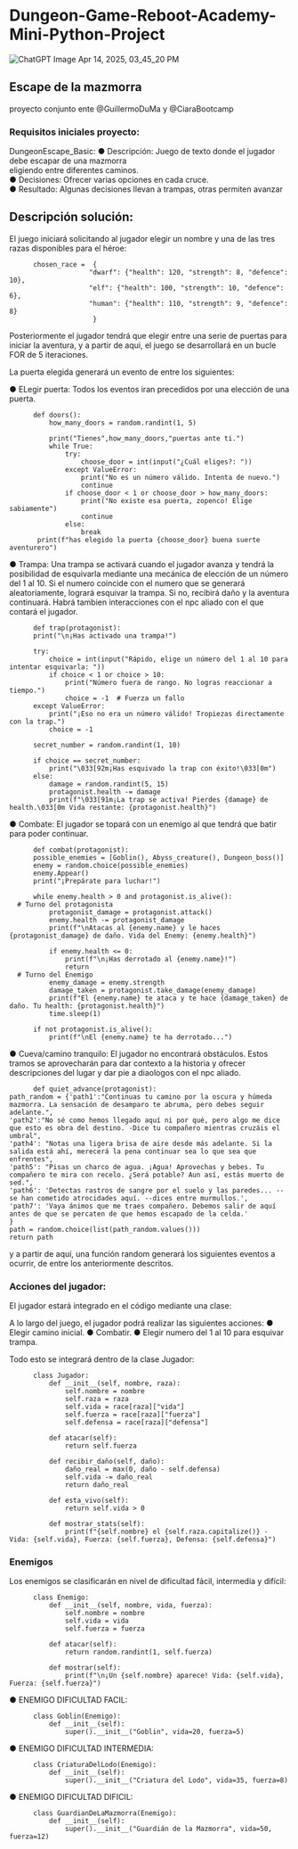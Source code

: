 # Dungeon-Game-Reboot-Academy-Mini-Python-Project

![ChatGPT Image Apr 14, 2025, 03_45_20 PM](https://github.com/user-attachments/assets/0b225f6a-e772-48a1-80da-34364f5b71ed)


## Escape de la mazmorra 

proyecto conjunto ente @GuillermoDuMa y @CiaraBootcamp
### Requisitos iniciales proyecto: 

DungeonEscape_Basic:
● Descripción: Juego de texto donde el jugador debe escapar de una mazmorra  
eligiendo entre diferentes caminos.  
● Decisiones: Ofrecer varias opciones en cada cruce.  
● Resultado: Algunas decisiones llevan a trampas, otras permiten avanzar  

## Descripción solución:

El juego iniciará solicitando al jugador elegir un nombre y una de las tres razas disponibles para el héroe:

          chosen_race =  {
                        "dwarf": {"health": 120, "strength": 8, "defence": 10},
                        "elf": {"health": 100, "strength": 10, "defence": 6},
                        "human": {"health": 110, "strength": 9, "defence": 8}
                         } 

Posteriormente el jugador tendrá que elegir entre una serie de puertas para iniciar la aventura, y a partir de aqui, el juego se desarrollará en un bucle FOR de 5 iteraciones. 

La puerta elegida generará un evento de entre los siguientes:

● ELegir puerta: Todos los eventos iran precedidos por una elección de una puerta.

          def doors():
              how_many_doors = random.randint(1, 5)
    
              print("Tienes",how_many_doors,"puertas ante ti.")
              while True:
                  try:
                      choose_door = int(input("¿Cuál eliges?: "))
                  except ValueError:
                      print("No es un número válido. Intenta de nuevo.")
                      continue
                  if choose_door < 1 or choose_door > how_many_doors:
                      print("No existe esa puerta, zopenco! Elige sabiamente")
                      continue
                  else:
                      break
           print(f"has elegido la puerta {choose_door} buena suerte aventurero")


● Trampa:
Una trampa se activará cuando el jugador avanza y tendrá la posibilidad de esquivarla mediante una mecánica de elección de un número del 1 al 10. Si el numero coincide con el numero que se generará aleatoriamente, logrará esquivar la trampa. Si no, recibirá daño y la aventura continuará. Habrá tambien interacciones con el npc aliado con el que contará el jugador.

          def trap(protagonist):
          print("\n¡Has activado una trampa!")

          try:
              choice = int(input("Rápido, elige un número del 1 al 10 para intentar esquivarla: "))
              if choice < 1 or choice > 10:
                  print("Número fuera de rango. No logras reaccionar a tiempo.")
                  choice = -1  # Fuerza un fallo
          except ValueError:
              print("¡Eso no era un número válido! Tropiezas directamente con la trap.")
              choice = -1

          secret_number = random.randint(1, 10)

          if choice == secret_number:
              print("\033[92m¡Has esquivado la trap con éxito!\033[0m")
          else:
              damage = random.randint(5, 15)
              protagonist.health -= damage
              print(f"\033[91m¡La trap se activa! Pierdes {damage} de health.\033[0m Vida restante: {protagonist.health}")

● Combate: 
El jugador se topará con un enemigo al que tendrá que batir para poder continuar.

          def combat(protagonist):
          possible_enemies = [Goblin(), Abyss_creature(), Dungeon_boss()]
          enemy = random.choice(possible_enemies)
          enemy.Appear()
          print("¡Prepárate para luchar!")

          while enemy.health > 0 and protagonist.is_alive():
      # Turno del protagonista
              protagonist_damage = protagonist.attack()
              enemy.health -= protagonist_damage
              print(f"\nAtacas al {enemy.name} y le haces {protagonist_damage} de daño. Vida del Enemy: {enemy.health}")

              if enemy.health <= 0:
                  print(f"\n¡Has derrotado al {enemy.name}!")
                  return
      # Turno del Enemigo
              enemy_damage = enemy.strength
              damage_taken = protagonist.take_damage(enemy_damage)
              print(f"El {enemy.name} te ataca y te hace {damage_taken} de daño. Tu health: {protagonist.health}")
              time.sleep(1)

          if not protagonist.is_alive():
              print(f"\nEl {enemy.name} te ha derrotado...")


● Cueva/camino tranquilo:
El jugador no encontrará obstáculos. Estos tramos se aprovecharán para dar contexto a la historia y ofrecer descripciones del lugar y dar pie a diaologos con el npc aliado.

          def quiet_advance(protagonist):
    path_random = {'path1':"Continuas tu camino por la oscura y húmeda mazmorra. La sensación de desamparo te abruma, pero debes seguir adelante.", 
    'path2':"No sé como hemos llegado aquí ni por qué, pero algo me dice que esto es obra del destino. -Dice tu compañero mientras cruzáis el umbral",
    'path4': "Notas una ligera brisa de aire desde más adelante. Si la salida está ahí, merecerá la pena continuar sea lo que sea que enfrentes",
    'path5': "Pisas un charco de agua. ¡Agua! Aprovechas y bebes. Tu compañero te mira con recelo. ¿Será potable? Aun así, estás muerto de sed.",
    'path6': 'Detectas rastros de sangre por el suelo y las paredes... --se han cometido atrocidades aquí. --dices entre murmullos.',
    'path7': 'Vaya ánimos que me traes compañero. Debemos salir de aquí antes de que se percaten de que hemos escapado de la celda.'
    } 
    path = random.choice(list(path_random.values()))
    return path 
    
y a partir de aquí, una función random generará los siguientes eventos a ocurrir, de entre los anteriormente descritos.

### Acciones del jugador:

El jugador estará integrado en el código mediante una clase:

A lo largo del juego, el jugador podrá realizar las siguientes acciones:
● Elegir camino inicial.
● Combatir.
● Elegir numero del 1 al 10 para esquivar trampa.

Todo esto se integrará dentro de la clase Jugador:

          class Jugador:
              def __init__(self, nombre, raza):
                  self.nombre = nombre
                  self.raza = raza
                  self.vida = race[raza]["vida"]
                  self.fuerza = race[raza]["fuerza"]
                  self.defensa = race[raza]["defensa"]

              def atacar(self):
                  return self.fuerza

              def recibir_daño(self, daño):
                  daño_real = max(0, daño - self.defensa)
                  self.vida -= daño_real
                  return daño_real

              def esta_vivo(self):
                  return self.vida > 0

              def mostrar_stats(self):
                  print(f"{self.nombre} el {self.raza.capitalize()} - Vida: {self.vida}, Fuerza: {self.fuerza}, Defensa: {self.defensa}")
 
### Enemigos 

Los enemigos se clasificarán en nivel de dificultad fácil, intermedia y difícil:

          class Enemigo:
              def __init__(self, nombre, vida, fuerza):
                  self.nombre = nombre
                  self.vida = vida
                  self.fuerza = fuerza

              def atacar(self):
                  return random.randint(1, self.fuerza)

              def mostrar(self):
                  print(f"\n¡Un {self.nombre} aparece! Vida: {self.vida}, Fuerza: {self.fuerza}")

● ENEMIGO DIFICULTAD FACIL:

          class Goblin(Enemigo):
              def __init__(self):
                  super().__init__("Goblin", vida=20, fuerza=5)

● ENEMIGO DIFICULTAD INTERMEDIA: 

          class CriaturaDelLodo(Enemigo):
              def __init__(self):
                  super().__init__("Criatura del Lodo", vida=35, fuerza=8)

● ENEMIGO DIFICULTAD DIFICIL:

          class GuardianDeLaMazmorra(Enemigo):
              def __init__(self):
                  super().__init__("Guardián de la Mazmorra", vida=50, fuerza=12)
